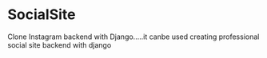 # SocialSite
Clone Instagram backend with Django.....it canbe used creating professional social site backend with django
